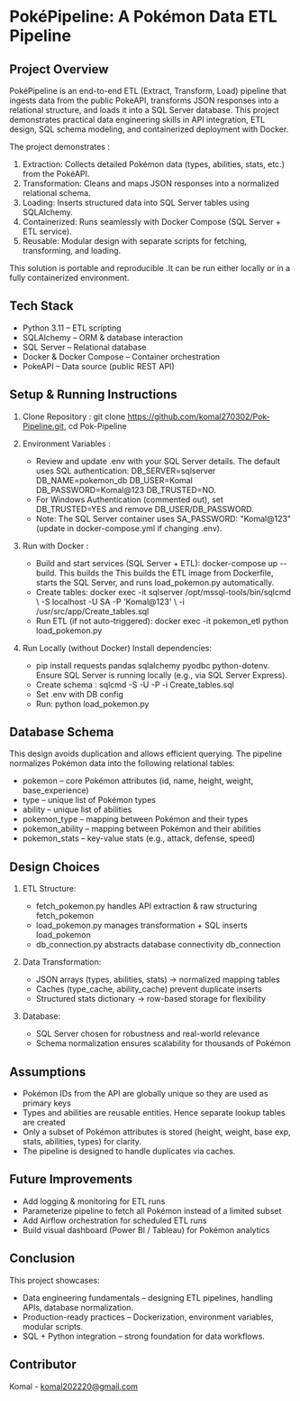 # PokéPipeline: A Pokémon Data ETL Pipeline
## Project Overview
PokéPipeline is an end-to-end ETL (Extract, Transform, Load) pipeline that ingests data from the public PokeAPI, transforms JSON responses into a relational structure, and loads it into a SQL Server database.
This project demonstrates practical data engineering skills in API integration, ETL design, SQL schema modeling, and containerized deployment with Docker.

The project demonstrates :
1. Extraction: Collects detailed Pokémon data (types, abilities, stats, etc.) from the PokéAPI.
2. Transformation: Cleans and maps JSON responses into a normalized relational schema.
3. Loading: Inserts structured data into SQL Server tables using SQLAlchemy.
4. Containerized: Runs seamlessly with Docker Compose (SQL Server + ETL service).
5. Reusable: Modular design with separate scripts for fetching, transforming, and loading.

This solution is portable and reproducible .It can be run either locally or in a fully containerized environment.

## Tech Stack
- Python 3.11 – ETL scripting
- SQLAlchemy – ORM & database interaction
- SQL Server – Relational database
- Docker & Docker Compose – Container orchestration
- PokeAPI – Data source (public REST API)

## Setup & Running Instructions
1. Clone Repository : git clone https://github.com/komal270302/Pok-Pipeline.git, cd Pok-Pipeline

2. Environment Variables :
   - Review and update .env with your SQL Server details. The default uses SQL authentication: DB_SERVER=sqlserver DB_NAME=pokemon_db DB_USER=Komal DB_PASSWORD=Komal@123 DB_TRUSTED=NO.
   - For Windows Authentication (commented out), set DB_TRUSTED=YES and remove DB_USER/DB_PASSWORD.
   - Note: The SQL Server container uses SA_PASSWORD: "Komal@123" (update in docker-compose.yml if changing .env).

4. Run with Docker : 
   - Build and start services (SQL Server + ETL): docker-compose up --build. This builds the This builds the ETL image from Dockerfile, starts the SQL Server, and runs load_pokemon.py automatically.
   - Create tables: docker exec -it sqlserver /opt/mssql-tools/bin/sqlcmd \ -S localhost -U SA -P 'Komal@123' \ -i /usr/src/app/Create_tables.sql
   - Run ETL (if not auto-triggered): docker exec -it pokemon_etl python load_pokemon.py

5. Run Locally (without Docker) Install dependencies:
   - pip install requests pandas sqlalchemy pyodbc python-dotenv. Ensure SQL Server is running locally (e.g., via SQL Server Express). 
   - Create schema : sqlcmd -S <server> -U <user> -P <password> -i Create_tables.sql
   - Set .env with DB config
   - Run: python load_pokemon.py 

## Database Schema
This design avoids duplication and allows efficient querying. The pipeline normalizes Pokémon data into the following relational tables:
- pokemon – core Pokémon attributes (id, name, height, weight, base_experience)
- type – unique list of Pokémon types
- ability – unique list of abilities
- pokemon_type – mapping between Pokémon and their types
- pokemon_ability – mapping between Pokémon and their abilities
- pokemon_stats – key-value stats (e.g., attack, defense, speed)

## Design Choices
1. ETL Structure:
   - fetch_pokemon.py handles API extraction & raw structuring fetch_pokemon
   - load_pokemon.py manages transformation + SQL inserts load_pokemon
   - db_connection.py abstracts database connectivity db_connection

2. Data Transformation:
   - JSON arrays (types, abilities, stats) → normalized mapping tables
   - Caches (type_cache, ability_cache) prevent duplicate inserts
   - Structured stats dictionary → row-based storage for flexibility

3. Database:
   - SQL Server chosen for robustness and real-world relevance
   - Schema normalization ensures scalability for thousands of Pokémon

## Assumptions
- Pokémon IDs from the API are globally unique so they are used as primary keys
- Types and abilities are reusable entities. Hence separate lookup tables are created
- Only a subset of Pokémon attributes is stored (height, weight, base exp, stats, abilities, types) for clarity.
- The pipeline is designed to handle duplicates via caches.

## Future Improvements
- Add logging & monitoring for ETL runs
- Parameterize pipeline to fetch all Pokémon instead of a limited subset
- Add Airflow orchestration for scheduled ETL runs
- Build visual dashboard (Power BI / Tableau) for Pokémon analytics

## Conclusion 
This project showcases:
- Data engineering fundamentals – designing ETL pipelines, handling APIs, database normalization.
- Production-ready practices – Dockerization, environment variables, modular scripts.
- SQL + Python integration – strong foundation for data workflows.

## Contributor 
Komal - komal202220@gmail.com
